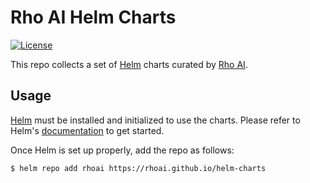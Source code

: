 # Rho AI Helm Charts

[![License](https://img.shields.io/badge/License-Apache%202.0-blue.svg?style=flat-square)](https://opensource.org/licenses/Apache-2.0)

This repo collects a set of [Helm](https://helm.sh) charts curated by [Rho AI](https://rho.ai).

## Usage

[Helm](https://helm.sh) must be installed and initialized to use the charts.
Please refer to Helm's [documentation](https://helm.sh/docs/) to get started.

Once Helm is set up properly, add the repo as follows:

```console
$ helm repo add rhoai https://rhoai.github.io/helm-charts
```
